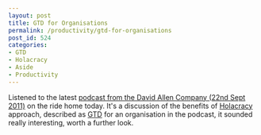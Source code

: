 ```yaml
---
layout: post
title: GTD for Organisations
permalink: /productivity/gtd-for-organisations
post_id: 524
categories:
- GTD
- Holacracy
- Aside
- Productivity
---
```


Listened to the latest [podcast from the David Allen Company (22nd Sept 2011)](http://itunes.apple.com/au/podcast/david-allen-company-podcast/id206576833) on the ride home today. It's a discussion of the benefits of [Holacracy](http://www.holacracy.org/about-holacracy) approach, described as [GTD](http://www.davidco.com/about-gtd) for an organisation in the podcast, it sounded really interesting, worth a further look.
